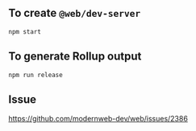 ## To create `@web/dev-server`
```
npm start
```

## To generate Rollup output
```
npm run release
```

## Issue
https://github.com/modernweb-dev/web/issues/2386
